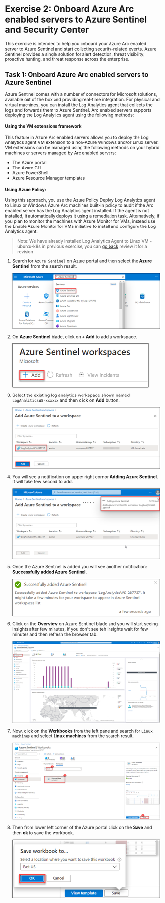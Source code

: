# Exercise 2: Onboard Azure Arc enabled servers to Azure Sentinel and Security Center

This exercise is intended to help you onboard your Azure Arc enabled server to Azure Sentinel and start collecting security-related events. Azure Sentinel provides a single solution for alert detection, threat visibility, proactive hunting, and threat response across the enterprise.

## Task 1: Onboard Azure Arc enabled servers to Azure Sentinel
Azure Sentinel comes with a number of connectors for Microsoft solutions, available out of the box and providing real-time integration. For physical and virtual machines, you can install the Log Analytics agent that collects the logs and forwards them to Azure Sentinel. Arc enabled servers supports deploying the Log Analytics agent using the following methods:
#### Using the VM extensions framework:
This feature in Azure Arc enabled servers allows you to deploy the Log Analytics agent VM extension to a non-Azure Windows and/or Linux server. VM extensions can be managed using the following methods on your hybrid machines or servers managed by Arc enabled servers:
 * The Azure portal
 * The Azure CLI
 * Azure PowerShell
 * Azure Resource Manager templates
#### Using Azure Policy:
Using this approach, you use the Azure Policy Deploy Log Analytics agent to Linux or Windows Azure Arc machines built-in policy to audit if the Arc enabled server has the Log Analytics agent installed. If the agent is not installed, it automatically deploys it using a remediation task. Alternatively, if you plan to monitor the machines with Azure Monitor for VMs, instead use the Enable Azure Monitor for VMs initiative to install and configure the Log Analytics agent.

  > Note: We have already installed Log Analytics Agent to Linux VM - ubuntu-k8s in previous exercise, you can [go back](./01-Getting-Started-with-Azure-Arc.md#task-5-create-a-policy-assignment-to-identify-compliantnon-compliant-resources) review it for a revision

1. Search for ```Azure Sentinel``` on Azure portal and then select the **Azure Sentinel** from the search result.

    ![](.././media/as-01.png)
    
1. On **Azure Sentinel** blade, click on **+ Add** to add a workspace. 

    ![](.././media/as-02.png)
    
1. Select the existing log analytics workspace shown named ```LogAnaliticsWS-xxxxxx``` and then click on **Add** button.

    ![](.././media/as-03.png)
    
 1. You will see a notification on upper right cornor **Adding Azure Sentinel**. It will take few second to add.
 
    ![](.././media/as-04.png)
    
 1. Once the Azure Sentinel is added you will see another notification: **Successfully added Azure Sentinel**.
     
    ![](.././media/as-05.png)
    
 1. Click on the **Overview** on Azure Sentinel blade and you will start seeing insights after few minutes, if you don't see teh insights wait for few minutes and then refresh the browser tab.
    
    ![](.././media/as-07.png)
    
1. Now, click on the **Workbooks** from the left pane and search for ```Linux machines``` and select **Linux machines** from the search result.
    
    ![](.././media/as-06.png)
    
1. Then from lower left corner of the Azure portal click on the **Save** and then **ok** to save the workbook. 
 
    ![](.././media/as-08.png)
    

    
    
    

